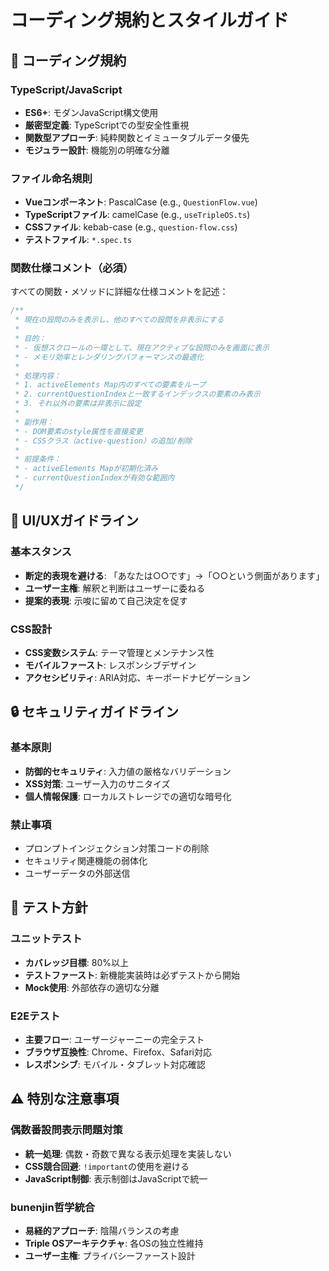# コーディング規約とスタイルガイド

## 📝 コーディング規約

### TypeScript/JavaScript
- **ES6+**: モダンJavaScript構文使用
- **厳密型定義**: TypeScriptでの型安全性重視
- **関数型アプローチ**: 純粋関数とイミュータブルデータ優先
- **モジュラー設計**: 機能別の明確な分離

### ファイル命名規則
- **Vueコンポーネント**: PascalCase (e.g., `QuestionFlow.vue`)
- **TypeScriptファイル**: camelCase (e.g., `useTripleOS.ts`)
- **CSSファイル**: kebab-case (e.g., `question-flow.css`)
- **テストファイル**: `*.spec.ts`

### 関数仕様コメント（必須）
すべての関数・メソッドに詳細な仕様コメントを記述：

```javascript
/**
 * 現在の設問のみを表示し、他のすべての設問を非表示にする
 *
 * 目的：
 * - 仮想スクロールの一環として、現在アクティブな設問のみを画面に表示
 * - メモリ効率とレンダリングパフォーマンスの最適化
 *
 * 処理内容：
 * 1. activeElements Map内のすべての要素をループ
 * 2. currentQuestionIndexと一致するインデックスの要素のみ表示
 * 3. それ以外の要素は非表示に設定
 *
 * 副作用：
 * - DOM要素のstyle属性を直接変更
 * - CSSクラス（active-question）の追加/削除
 *
 * 前提条件：
 * - activeElements Mapが初期化済み
 * - currentQuestionIndexが有効な範囲内
 */
```

## 🎨 UI/UXガイドライン

### 基本スタンス
- **断定的表現を避ける**: 「あなたは○○です」→「○○という側面があります」
- **ユーザー主権**: 解釈と判断はユーザーに委ねる
- **提案的表現**: 示唆に留めて自己決定を促す

### CSS設計
- **CSS変数システム**: テーマ管理とメンテナンス性
- **モバイルファースト**: レスポンシブデザイン
- **アクセシビリティ**: ARIA対応、キーボードナビゲーション

## 🔒 セキュリティガイドライン

### 基本原則
- **防御的セキュリティ**: 入力値の厳格なバリデーション
- **XSS対策**: ユーザー入力のサニタイズ
- **個人情報保護**: ローカルストレージでの適切な暗号化

### 禁止事項
- プロンプトインジェクション対策コードの削除
- セキュリティ関連機能の弱体化
- ユーザーデータの外部送信

## 🧪 テスト方針

### ユニットテスト
- **カバレッジ目標**: 80%以上
- **テストファースト**: 新機能実装時は必ずテストから開始
- **Mock使用**: 外部依存の適切な分離

### E2Eテスト
- **主要フロー**: ユーザージャーニーの完全テスト
- **ブラウザ互換性**: Chrome、Firefox、Safari対応
- **レスポンシブ**: モバイル・タブレット対応確認

## ⚠️ 特別な注意事項

### 偶数番設問表示問題対策
- **統一処理**: 偶数・奇数で異なる表示処理を実装しない
- **CSS競合回避**: `!important`の使用を避ける
- **JavaScript制御**: 表示制御はJavaScriptで統一

### bunenjin哲学統合
- **易経的アプローチ**: 陰陽バランスの考慮
- **Triple OSアーキテクチャ**: 各OSの独立性維持
- **ユーザー主権**: プライバシーファースト設計